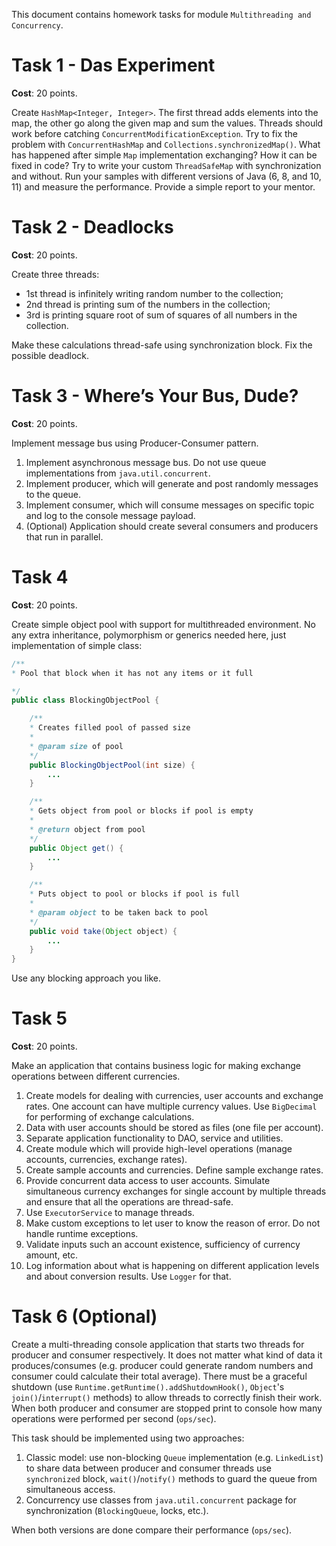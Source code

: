 This document contains homework tasks for module `Multithreading and Concurrency`.



Task 1 - Das Experiment
=======================

**Cost**: 20 points.

Create `HashMap<Integer, Integer>`.
The first thread adds elements into the map, the other go along the given map and sum the values.
Threads should work before catching `ConcurrentModificationException`.
Try to fix the problem with `ConcurrentHashMap` and `Collections.synchronizedMap()`.
What has happened after simple `Map` implementation exchanging?
How it can be fixed in code? 
Try to write your custom `ThreadSafeMap` with synchronization and without.
Run your samples with different versions of Java (6, 8, and 10, 11) and measure the performance.
Provide a simple report to your mentor.



Task 2 - Deadlocks
==================

**Cost**: 20 points.

Create three threads:

* 1st thread is infinitely writing random number to the collection;
* 2nd thread is printing sum of the numbers in the collection;
* 3rd is printing square root of sum of squares of all numbers in the collection.

Make these calculations thread-safe using synchronization block. Fix the possible deadlock.



Task 3 - Where’s Your Bus, Dude?
================================

**Cost**: 20 points.

Implement message bus using Producer-Consumer pattern.

1. Implement asynchronous message bus. Do not use queue implementations from `java.util.concurrent`.
2. Implement producer, which will generate and post randomly messages to the queue.
3. Implement consumer, which will consume messages on specific topic and log to the console message payload.
4. (Optional) Application should create several consumers and producers that run in parallel.



Task 4
======

**Cost**: 20 points.

Create simple object pool with support for multithreaded environment.
No any extra inheritance, polymorphism or generics needed here, just implementation of simple class:

```java
/**
* Pool that block when it has not any items or it full

*/
public class BlockingObjectPool {

    /**
    * Creates filled pool of passed size
    *
    * @param size of pool
    */
    public BlockingObjectPool(int size) {
        ...
    }

    /**
    * Gets object from pool or blocks if pool is empty
    *
    * @return object from pool
    */
    public Object get() {
        ...
    }

    /**
    * Puts object to pool or blocks if pool is full
    *
    * @param object to be taken back to pool
    */
    public void take(Object object) {
        ...
    }
}
```

Use any blocking approach you like.



Task 5
======

**Cost**: 20 points.

Make an application that contains business logic for making exchange operations between different currencies.

1. Create models for dealing with currencies, user accounts and exchange rates. One account can have multiple currency values. Use `BigDecimal` for performing of exchange calculations.
2. Data with user accounts should be stored as files (one file per account).
3. Separate application functionality to DAO, service and utilities.
4. Create module which will provide high-level operations (manage accounts, currencies, exchange rates).
5. Create sample accounts and currencies. Define sample exchange rates.
6. Provide concurrent data access to user accounts. Simulate simultaneous currency exchanges for single account by multiple threads and ensure that all the operations are thread-safe.
7. Use `ExecutorService` to manage threads.
8. Make custom exceptions to let user to know the reason of error. Do not handle runtime exceptions.
9. Validate inputs such an account existence, sufficiency of currency amount, etc.
10. Log information about what is happening on different application levels and about conversion results. Use `Logger` for that.


Task 6 (Optional)
======

Create a multi-threading console application that starts two threads for producer and consumer respectively.
It does not matter what kind of data it produces/consumes (e.g. producer could generate random numbers and consumer could calculate their total average).
There must be a graceful shutdown (use `Runtime.getRuntime().addShutdownHook()`, `Object`'s `join()`/`interrupt()` methods) to allow threads to correctly finish their work.
When both producer and consumer are stopped print to console how many operations were performed per second (`ops/sec`).

This task should be implemented using two approaches:

1. Classic model: use non-blocking `Queue` implementation (e.g. `LinkedList`) to share data between producer and consumer threads use `synchronized` block, `wait()`/`notify()` methods to guard the queue from simultaneous access.
2. Concurrency use classes from `java.util.concurrent` package for synchronization (`BlockingQueue`, locks, etc.).

When both versions are done compare their performance (`ops/sec`).
